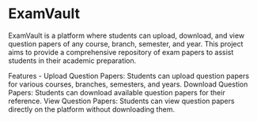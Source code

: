 # ExamVault
ExamVault is a platform where students can upload, download, and view question papers of any course, branch, semester, and year. This project aims to provide a comprehensive repository of exam papers to assist students in their academic preparation.

Features -
Upload Question Papers: Students can upload question papers for various courses, branches, semesters, and years.
Download Question Papers: Students can download available question papers for their reference.
View Question Papers: Students can view question papers directly on the platform without downloading them.
